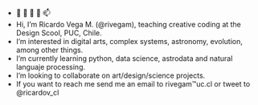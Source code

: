 - 👋 👀 🌱 💞️ 📫  
- Hi, I’m Ricardo Vega M. (@rivegam), teaching creative coding at the Design Scool, PUC, Chile. 
- I’m interested in digital arts, complex systems,  astronomy, evolution, among other things. 
- I’m currently learning python, data science, astrodata and natural languaje processing.
- I’m looking to collaborate on art/design/science projects. 
- If you want to reach me send me an email to rivegam™uc.cl or tweet to @ricardov_cl 

 
